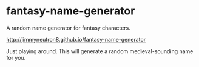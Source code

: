 # fantasy-name-generator
A random name generator for fantasy characters.

http://jimmyneutron8.github.io/fantasy-name-generator

Just playing around. This will generate a random medieval-sounding name for you.

